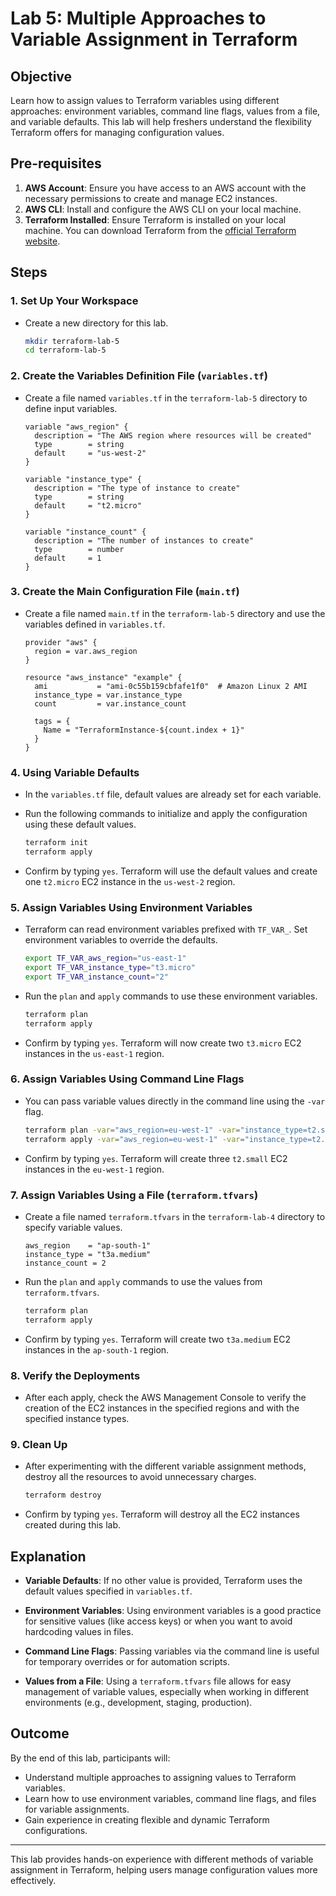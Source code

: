# Lab 5: Multiple Approaches to Variable Assignment in Terraform

## Objective

Learn how to assign values to Terraform variables using different approaches: environment variables, command line flags, values from a file, and variable defaults. This lab will help freshers understand the flexibility Terraform offers for managing configuration values.

## Pre-requisites

1. **AWS Account**: Ensure you have access to an AWS account with the necessary permissions to create and manage EC2 instances.
2. **AWS CLI**: Install and configure the AWS CLI on your local machine.
3. **Terraform Installed**: Ensure Terraform is installed on your local machine. You can download Terraform from the [official Terraform website](https://www.terraform.io/downloads.html).

## Steps

### 1. Set Up Your Workspace

- Create a new directory for this lab.

    ```bash
    mkdir terraform-lab-5
    cd terraform-lab-5
    ```

### 2. Create the Variables Definition File (`variables.tf`)

- Create a file named `variables.tf` in the `terraform-lab-5` directory to define input variables.

    ```hcl
    variable "aws_region" {
      description = "The AWS region where resources will be created"
      type        = string
      default     = "us-west-2"
    }

    variable "instance_type" {
      description = "The type of instance to create"
      type        = string
      default     = "t2.micro"
    }

    variable "instance_count" {
      description = "The number of instances to create"
      type        = number
      default     = 1
    }
    ```

### 3. Create the Main Configuration File (`main.tf`)

- Create a file named `main.tf` in the `terraform-lab-5` directory and use the variables defined in `variables.tf`.

    ```hcl
    provider "aws" {
      region = var.aws_region
    }

    resource "aws_instance" "example" {
      ami           = "ami-0c55b159cbfafe1f0"  # Amazon Linux 2 AMI
      instance_type = var.instance_type
      count         = var.instance_count

      tags = {
        Name = "TerraformInstance-${count.index + 1}"
      }
    }
    ```

### 4. Using Variable Defaults

- In the `variables.tf` file, default values are already set for each variable.
- Run the following commands to initialize and apply the configuration using these default values.

    ```bash
    terraform init
    terraform apply
    ```

- Confirm by typing `yes`. Terraform will use the default values and create one `t2.micro` EC2 instance in the `us-west-2` region.

### 5. Assign Variables Using Environment Variables

- Terraform can read environment variables prefixed with `TF_VAR_`. Set environment variables to override the defaults.

    ```bash
    export TF_VAR_aws_region="us-east-1"
    export TF_VAR_instance_type="t3.micro"
    export TF_VAR_instance_count="2"
    ```

- Run the `plan` and `apply` commands to use these environment variables.

    ```bash
    terraform plan
    terraform apply
    ```

- Confirm by typing `yes`. Terraform will now create two `t3.micro` EC2 instances in the `us-east-1` region.

### 6. Assign Variables Using Command Line Flags

- You can pass variable values directly in the command line using the `-var` flag.

    ```bash
    terraform plan -var="aws_region=eu-west-1" -var="instance_type=t2.small" -var="instance_count=3"
    terraform apply -var="aws_region=eu-west-1" -var="instance_type=t2.small" -var="instance_count=3"
    ```

- Confirm by typing `yes`. Terraform will create three `t2.small` EC2 instances in the `eu-west-1` region.

### 7. Assign Variables Using a File (`terraform.tfvars`)

- Create a file named `terraform.tfvars` in the `terraform-lab-4` directory to specify variable values.

    ```hcl
    aws_region    = "ap-south-1"
    instance_type = "t3a.medium"
    instance_count = 2
    ```

- Run the `plan` and `apply` commands to use the values from `terraform.tfvars`.

    ```bash
    terraform plan
    terraform apply
    ```

- Confirm by typing `yes`. Terraform will create two `t3a.medium` EC2 instances in the `ap-south-1` region.

### 8. Verify the Deployments

- After each apply, check the AWS Management Console to verify the creation of the EC2 instances in the specified regions and with the specified instance types.

### 9. Clean Up

- After experimenting with the different variable assignment methods, destroy all the resources to avoid unnecessary charges.

    ```bash
    terraform destroy
    ```

- Confirm by typing `yes`. Terraform will destroy all the EC2 instances created during this lab.

## Explanation

- **Variable Defaults**: If no other value is provided, Terraform uses the default values specified in `variables.tf`.

- **Environment Variables**: Using environment variables is a good practice for sensitive values (like access keys) or when you want to avoid hardcoding values in files.

- **Command Line Flags**: Passing variables via the command line is useful for temporary overrides or for automation scripts.

- **Values from a File**: Using a `terraform.tfvars` file allows for easy management of variable values, especially when working in different environments (e.g., development, staging, production).

## Outcome

By the end of this lab, participants will:

- Understand multiple approaches to assigning values to Terraform variables.
- Learn how to use environment variables, command line flags, and files for variable assignments.
- Gain experience in creating flexible and dynamic Terraform configurations.

---

This lab provides hands-on experience with different methods of variable assignment in Terraform, helping users manage configuration values more effectively.
